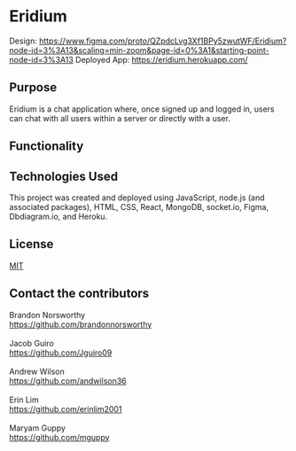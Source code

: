 # Eridium
Design: https://www.figma.com/proto/QZpdcLvg3Xf1BPy5zwutWF/Eridium?node-id=3%3A13&scaling=min-zoom&page-id=0%3A1&starting-point-node-id=3%3A13
Deployed App: https://eridium.herokuapp.com/

## Purpose
Eridium is a chat application where, once signed up and logged in, users can chat with all users within a server or directly with a user.  

## Functionality


## Technologies Used
This project was created and deployed using JavaScript, node.js (and associated packages), HTML, CSS, React, MongoDB, socket.io, Figma, Dbdiagram.io, and Heroku. 

## License
[MIT](https://choosealicense.com/licenses/mit/)
<br>

## Contact the contributors
Brandon Norsworthy <br>
https://github.com/brandonnorsworthy
<br><br>
Jacob Guiro <br>
https://github.com/Jguiro09
<br><br>
Andrew Wilson <br>
https://github.com/andwilson36
<br><br>
Erin Lim <br>
https://github.com/erinlim2001
<br><br>
Maryam Guppy <br>
https://github.com/mguppy 